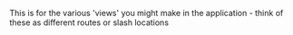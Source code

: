 This is for the various 'views' you might make in the application - think of these as different routes or slash locations
